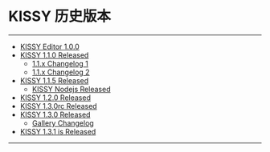 # KISSY 历史版本

---------------------------------------

- [KISSY Editor 1.0.0](http://ued.taobao.com/blog/2009/10/kissy-editor/)
- [KISSY 1.1.0 Released](http://ued.taobao.com/blog/2010/08/release-kissy-1-1-0/)
    - [1.1.x Changelog 1](http://ued.taobao.com/blog/2010/08/kissy-briefings-1/)
    - [1.1.x Changelog 2](http://ued.taobao.com/blog/2010/08/kissy-briefings-2/)
- [KISSY 1.1.5 Released](http://ued.taobao.com/blog/2010/09/release-kissy-1-1-5/)
    - [KISSY Nodejs Released](http://ued.taobao.com/blog/2010/11/nodejs-kissy/)
- [KISSY 1.2.0 Released](http://ued.taobao.com/blog/2011/12/kissy-1-2-stable-released/)
- [KISSY 1.3.0rc Released](http://ued.taobao.com/blog/2012/06/kissy-1-3-rc-released/)
- [KISSY 1.3.0 Released](http://ued.taobao.com/blog/2012/12/kissy-1-3-0-released/)
    - [Gallery Changelog](http://ued.taobao.com/blog/2013/06/kissy-gallery/)
- [KISSY 1.3.1 is Released](https://github.com/kissyteam/kissy/releases/tag/v1.3.1)

---------------------------------------

<div class="text-center">
	<img src="http://img04.taobaocdn.com/tps/i4/T18wsJXblbXXXZBpUs-640-626.jpg" alt="" />
</div>

